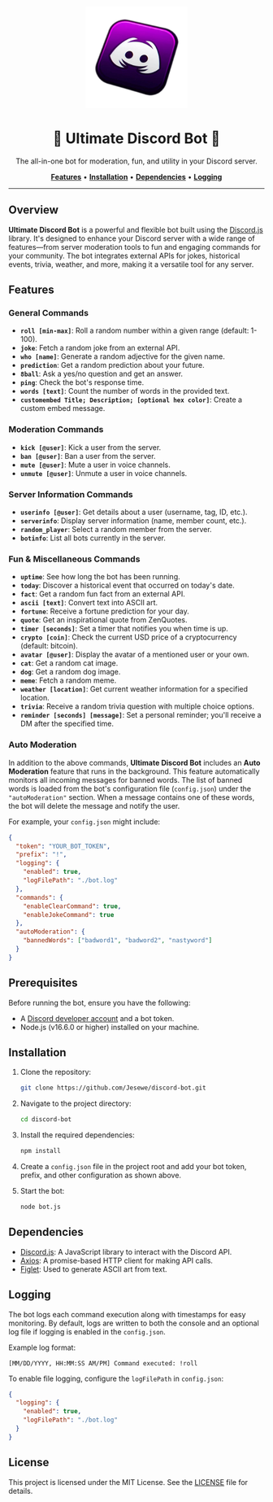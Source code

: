 <div align="center">
   <img src="src/img/icon.png" alt="Discord Bot" width="200" height="200">
   <h1>🤖 Ultimate Discord Bot 🤖</h1>
   <p>The all-in-one bot for moderation, fun, and utility in your Discord server.</p>
   <a href="#features"><strong>Features</strong></a> •
   <a href="#installation"><strong>Installation</strong></a> •
   <a href="#dependencies"><strong>Dependencies</strong></a> •
   <a href="#logging"><strong>Logging</strong></a>
</div>

---

## Overview

**Ultimate Discord Bot** is a powerful and flexible bot built using the [Discord.js](https://discord.js.org/) library. It's designed to enhance your Discord server with a wide range of features—from server moderation tools to fun and engaging commands for your community. The bot integrates external APIs for jokes, historical events, trivia, weather, and more, making it a versatile tool for any server.

## Features

### General Commands

- **`roll [min-max]`**: Roll a random number within a given range (default: 1-100).
- **`joke`**: Fetch a random joke from an external API.
- **`who [name]`**: Generate a random adjective for the given name.
- **`prediction`**: Get a random prediction about your future.
- **`8ball`**: Ask a yes/no question and get an answer.
- **`ping`**: Check the bot's response time.
- **`words [text]`**: Count the number of words in the provided text.
- **`customembed Title; Description; [optional hex color]`**: Create a custom embed message.

### Moderation Commands

- **`kick [@user]`**: Kick a user from the server.
- **`ban [@user]`**: Ban a user from the server.
- **`mute [@user]`**: Mute a user in voice channels.
- **`unmute [@user]`**: Unmute a user in voice channels.

### Server Information Commands

- **`userinfo [@user]`**: Get details about a user (username, tag, ID, etc.).
- **`serverinfo`**: Display server information (name, member count, etc.).
- **`random_player`**: Select a random member from the server.
- **`botinfo`**: List all bots currently in the server.

### Fun & Miscellaneous Commands

- **`uptime`**: See how long the bot has been running.
- **`today`**: Discover a historical event that occurred on today's date.
- **`fact`**: Get a random fun fact from an external API.
- **`ascii [text]`**: Convert text into ASCII art.
- **`fortune`**: Receive a fortune prediction for your day.
- **`quote`**: Get an inspirational quote from ZenQuotes.
- **`timer [seconds]`**: Set a timer that notifies you when time is up.
- **`crypto [coin]`**: Check the current USD price of a cryptocurrency (default: bitcoin).
- **`avatar [@user]`**: Display the avatar of a mentioned user or your own.
- **`cat`**: Get a random cat image.
- **`dog`**: Get a random dog image.
- **`meme`**: Fetch a random meme.
- **`weather [location]`**: Get current weather information for a specified location.
- **`trivia`**: Receive a random trivia question with multiple choice options.
- **`reminder [seconds] [message]`**: Set a personal reminder; you'll receive a DM after the specified time.

### Auto Moderation

In addition to the above commands, **Ultimate Discord Bot** includes an **Auto Moderation** feature that runs in the background. This feature automatically monitors all incoming messages for banned words. The list of banned words is loaded from the bot's configuration file (`config.json`) under the `"autoModeration"` section. When a message contains one of these words, the bot will delete the message and notify the user.

For example, your `config.json` might include:

```json
{
  "token": "YOUR_BOT_TOKEN",
  "prefix": "!",
  "logging": {
    "enabled": true,
    "logFilePath": "./bot.log"
  },
  "commands": {
    "enableClearCommand": true,
    "enableJokeCommand": true
  },
  "autoModeration": {
    "bannedWords": ["badword1", "badword2", "nastyword"]
  }
}
```

## Prerequisites

Before running the bot, ensure you have the following:

- A [Discord developer account](https://discord.com/developers/applications) and a bot token.
- Node.js (v16.6.0 or higher) installed on your machine.

## Installation

1. Clone the repository:

   ```bash
   git clone https://github.com/Jesewe/discord-bot.git
   ```

2. Navigate to the project directory:

   ```bash
   cd discord-bot
   ```

3. Install the required dependencies:

   ```bash
   npm install
   ```

4. Create a `config.json` file in the project root and add your bot token, prefix, and other configuration as shown above.

5. Start the bot:

   ```bash
   node bot.js
   ```

## Dependencies

- [Discord.js](https://discord.js.org/): A JavaScript library to interact with the Discord API.
- [Axios](https://axios-http.com/): A promise-based HTTP client for making API calls.
- [Figlet](https://www.npmjs.com/package/figlet): Used to generate ASCII art from text.

## Logging

The bot logs each command execution along with timestamps for easy monitoring. By default, logs are written to both the console and an optional log file if logging is enabled in the `config.json`.

Example log format:

```
[MM/DD/YYYY, HH:MM:SS AM/PM] Command executed: !roll
```

To enable file logging, configure the `logFilePath` in `config.json`:

```json
{
  "logging": {
    "enabled": true,
    "logFilePath": "./bot.log"
  }
}
```

## License

This project is licensed under the MIT License. See the [LICENSE](LICENSE) file for details.
